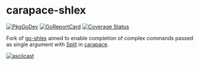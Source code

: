 # carapace-shlex

[![PkgGoDev](https://pkg.go.dev/badge/github.com/carapace-sh/carapace-shlex)](https://pkg.go.dev/github.com/carapace-sh/carapace-shlex)
[![GoReportCard](https://goreportcard.com/badge/github.com/carapace-sh/carapace-shlex)](https://goreportcard.com/report/github.com/carapace-sh/carapace-shlex)
[![Coverage Status](https://coveralls.io/repos/github/carapace-sh/carapace-shlex/badge.svg?branch=master)](https://coveralls.io/github/carapace-sh/carapace-shlex?branch=master)

Fork of [go-shlex](https://github.com/google/shlex) aimed to enable completion of complex commands passed as single argument with [Split] in [carapace].

[![asciicast](https://asciinema.org/a/599580.svg)](https://asciinema.org/a/599580)

[Split]:https://carapace-sh.github.io/carapace/carapace/action/split.html
[carapace]:https://github.com/carapace-sh/carapace
